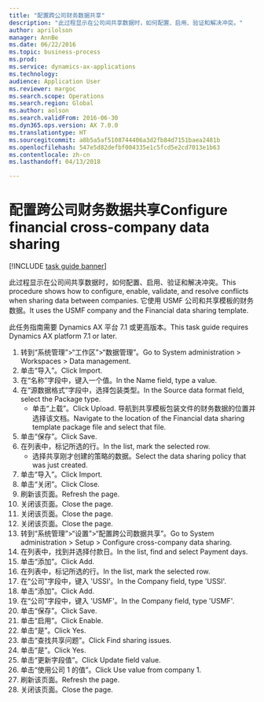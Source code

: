 ```yaml
--- 
title: "配置跨公司财务数据共享"
description: "此过程显示在公司间共享数据时，如何配置、启用、验证和解决冲突。"
author: aprilolson
manager: AnnBe
ms.date: 06/22/2016
ms.topic: business-process
ms.prod: 
ms.service: dynamics-ax-applications
ms.technology: 
audience: Application User
ms.reviewer: margoc
ms.search.scope: Operations
ms.search.region: Global
ms.author: aolson
ms.search.validFrom: 2016-06-30
ms.dyn365.ops.version: AX 7.0.0
ms.translationtype: HT
ms.sourcegitcommit: a8b5a5af5108744406a3d2fb84d7151baea2481b
ms.openlocfilehash: 547e5d82defbf004335e1c5fcd5e2cd7013e1b63
ms.contentlocale: zh-cn
ms.lasthandoff: 04/13/2018

---
```

# <a name="configure-financial-cross-company-data-sharing"></a><span data-ttu-id="1bf22-103">配置跨公司财务数据共享</span><span class="sxs-lookup"><span data-stu-id="1bf22-103">Configure financial cross-company data sharing</span></span>

[!INCLUDE [task guide banner](../../includes/task-guide-banner.md)]

<span data-ttu-id="1bf22-104">此过程显示在公司间共享数据时，如何配置、启用、验证和解决冲突。</span><span class="sxs-lookup"><span data-stu-id="1bf22-104">This procedure shows how to configure, enable, validate, and resolve conflicts when sharing data between companies.</span></span> <span data-ttu-id="1bf22-105">它使用 USMF 公司和共享模板的财务数据。</span><span class="sxs-lookup"><span data-stu-id="1bf22-105">It uses the USMF company and the Financial data sharing template.</span></span>



<span data-ttu-id="1bf22-106">此任务指南需要 Dynamics AX 平台 7.1 或更高版本。</span><span class="sxs-lookup"><span data-stu-id="1bf22-106">This task guide requires Dynamics AX platform 7.1 or later.</span></span>

1. <span data-ttu-id="1bf22-107">转到“系统管理”>“工作区”>“数据管理”。</span><span class="sxs-lookup"><span data-stu-id="1bf22-107">Go to System administration > Workspaces > Data management.</span></span>
2. <span data-ttu-id="1bf22-108">单击“导入”。</span><span class="sxs-lookup"><span data-stu-id="1bf22-108">Click Import.</span></span>
3. <span data-ttu-id="1bf22-109">在“名称”字段中，键入一个值。</span><span class="sxs-lookup"><span data-stu-id="1bf22-109">In the Name field, type a value.</span></span>
4. <span data-ttu-id="1bf22-110">在“源数据格式”字段中，选择包装类型。</span><span class="sxs-lookup"><span data-stu-id="1bf22-110">In the Source data format field, select the Package type.</span></span>
    * <span data-ttu-id="1bf22-111">单击“上载”。</span><span class="sxs-lookup"><span data-stu-id="1bf22-111">Click Upload.</span></span> <span data-ttu-id="1bf22-112">导航到共享模板包装文件的财务数据的位置并选择该文档。</span><span class="sxs-lookup"><span data-stu-id="1bf22-112">Navigate to the location of the Financial data sharing template package file and select that file.</span></span>  
5. <span data-ttu-id="1bf22-113">单击“保存”。</span><span class="sxs-lookup"><span data-stu-id="1bf22-113">Click Save.</span></span>
6. <span data-ttu-id="1bf22-114">在列表中，标记所选的行。</span><span class="sxs-lookup"><span data-stu-id="1bf22-114">In the list, mark the selected row.</span></span>
    * <span data-ttu-id="1bf22-115">选择共享刚才创建的策略的数据。</span><span class="sxs-lookup"><span data-stu-id="1bf22-115">Select the data sharing policy that was just created.</span></span>  
7. <span data-ttu-id="1bf22-116">单击“导入”。</span><span class="sxs-lookup"><span data-stu-id="1bf22-116">Click Import.</span></span>
8. <span data-ttu-id="1bf22-117">单击“关闭”。</span><span class="sxs-lookup"><span data-stu-id="1bf22-117">Click Close.</span></span>
9. <span data-ttu-id="1bf22-118">刷新该页面。</span><span class="sxs-lookup"><span data-stu-id="1bf22-118">Refresh the page.</span></span>
10. <span data-ttu-id="1bf22-119">关闭该页面。</span><span class="sxs-lookup"><span data-stu-id="1bf22-119">Close the page.</span></span>
11. <span data-ttu-id="1bf22-120">关闭该页面。</span><span class="sxs-lookup"><span data-stu-id="1bf22-120">Close the page.</span></span>
12. <span data-ttu-id="1bf22-121">关闭该页面。</span><span class="sxs-lookup"><span data-stu-id="1bf22-121">Close the page.</span></span>
13. <span data-ttu-id="1bf22-122">转到“系统管理”>“设置”>“配置跨公司数据共享”。</span><span class="sxs-lookup"><span data-stu-id="1bf22-122">Go to System administration > Setup > Configure cross-company data sharing.</span></span>
14. <span data-ttu-id="1bf22-123">在列表中，找到并选择付款日。</span><span class="sxs-lookup"><span data-stu-id="1bf22-123">In the list, find and select Payment days.</span></span>
15. <span data-ttu-id="1bf22-124">单击“添加”。</span><span class="sxs-lookup"><span data-stu-id="1bf22-124">Click Add.</span></span>
16. <span data-ttu-id="1bf22-125">在列表中，标记所选的行。</span><span class="sxs-lookup"><span data-stu-id="1bf22-125">In the list, mark the selected row.</span></span>
17. <span data-ttu-id="1bf22-126">在“公司”字段中，键入 'USSI'。</span><span class="sxs-lookup"><span data-stu-id="1bf22-126">In the Company field, type 'USSI'.</span></span>
18. <span data-ttu-id="1bf22-127">单击“添加”。</span><span class="sxs-lookup"><span data-stu-id="1bf22-127">Click Add.</span></span>
19. <span data-ttu-id="1bf22-128">在“公司”字段中，键入 'USMF'。</span><span class="sxs-lookup"><span data-stu-id="1bf22-128">In the Company field, type 'USMF'.</span></span>
20. <span data-ttu-id="1bf22-129">单击“保存”。</span><span class="sxs-lookup"><span data-stu-id="1bf22-129">Click Save.</span></span>
21. <span data-ttu-id="1bf22-130">单击“启用”。</span><span class="sxs-lookup"><span data-stu-id="1bf22-130">Click Enable.</span></span>
22. <span data-ttu-id="1bf22-131">单击“是”。</span><span class="sxs-lookup"><span data-stu-id="1bf22-131">Click Yes.</span></span>
23. <span data-ttu-id="1bf22-132">单击“查找共享问题”。</span><span class="sxs-lookup"><span data-stu-id="1bf22-132">Click Find sharing issues.</span></span>
24. <span data-ttu-id="1bf22-133">单击“是”。</span><span class="sxs-lookup"><span data-stu-id="1bf22-133">Click Yes.</span></span>
25. <span data-ttu-id="1bf22-134">单击“更新字段值”。</span><span class="sxs-lookup"><span data-stu-id="1bf22-134">Click Update field value.</span></span>
26. <span data-ttu-id="1bf22-135">单击“使用公司 1 的值”。</span><span class="sxs-lookup"><span data-stu-id="1bf22-135">Click Use value from company 1.</span></span>
27. <span data-ttu-id="1bf22-136">刷新该页面。</span><span class="sxs-lookup"><span data-stu-id="1bf22-136">Refresh the page.</span></span>
28. <span data-ttu-id="1bf22-137">关闭该页面。</span><span class="sxs-lookup"><span data-stu-id="1bf22-137">Close the page.</span></span>


